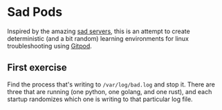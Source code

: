 # Sad Pods

Inspired by the amazing [sad servers](https://sadservers.com), this is an attempt to create deterministic (and a bit random) learning environments for linux troubleshooting using [Gitpod](https://gitpod.io/docs).

## First exercise

Find the process that's writing to `/var/log/bad.log` and stop it. There are three that are running (one python, one golang, and one rust), and each startup randomizes which one is writing to that particular log file.
